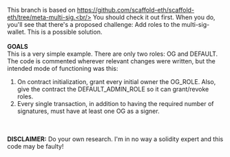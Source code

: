 This branch is based on https://github.com/scaffold-eth/scaffold-eth/tree/meta-multi-sig.<br/>
You should check it out first. When you do, you'll see that there's a proposed challenge: Add roles to the multi-sig-wallet. This is a possible solution.
<br/>
<br/>
<b>GOALS</b>
<br/>
This is a very simple example. There are only two roles: OG and DEFAULT.
<br/>
The code is commented wherever relevant changes were written, but the intended mode of functioning was this:<br/>
1. On contract initialization, grant every initial owner the OG_ROLE. Also, give the contract the DEFAULT_ADMIN_ROLE so it can grant/revoke roles.<br/>
2. Every single transaction, in addition to having the required number of signatures, must have at least one OG as a signer.<br/>
<br/>
<br/>
<b>DISCLAIMER:</b>
Do your own research. I'm in no way a solidity expert and this code may be faulty!
